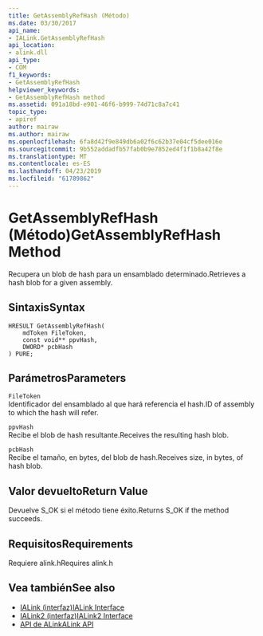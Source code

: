 ```yaml
---
title: GetAssemblyRefHash (Método)
ms.date: 03/30/2017
api_name:
- IALink.GetAssemblyRefHash
api_location:
- alink.dll
api_type:
- COM
f1_keywords:
- GetAssemblyRefHash
helpviewer_keywords:
- GetAssemblyRefHash method
ms.assetid: 091a18bd-e901-46f6-b999-74d71c8a7c41
topic_type:
- apiref
author: mairaw
ms.author: mairaw
ms.openlocfilehash: 6fa8d42f9e849db6a02f6c62b37e04cf5dee016e
ms.sourcegitcommit: 9b552addadfb57fab0b9e7852ed4f1f1b8a42f8e
ms.translationtype: MT
ms.contentlocale: es-ES
ms.lasthandoff: 04/23/2019
ms.locfileid: "61789862"
---
```

# <a name="getassemblyrefhash-method"></a><span data-ttu-id="b45b5-102">GetAssemblyRefHash (Método)</span><span class="sxs-lookup"><span data-stu-id="b45b5-102">GetAssemblyRefHash Method</span></span>
<span data-ttu-id="b45b5-103">Recupera un blob de hash para un ensamblado determinado.</span><span class="sxs-lookup"><span data-stu-id="b45b5-103">Retrieves a hash blob for a given assembly.</span></span>  
  
## <a name="syntax"></a><span data-ttu-id="b45b5-104">Sintaxis</span><span class="sxs-lookup"><span data-stu-id="b45b5-104">Syntax</span></span>  
  
```  
HRESULT GetAssemblyRefHash(  
    mdToken FileToken,  
    const void** ppvHash,  
    DWORD* pcbHash  
) PURE;  
```  
  
## <a name="parameters"></a><span data-ttu-id="b45b5-105">Parámetros</span><span class="sxs-lookup"><span data-stu-id="b45b5-105">Parameters</span></span>  
 `FileToken`  
 <span data-ttu-id="b45b5-106">Identificador del ensamblado al que hará referencia el hash.</span><span class="sxs-lookup"><span data-stu-id="b45b5-106">ID of assembly to which the hash will refer.</span></span>  
  
 `ppvHash`  
 <span data-ttu-id="b45b5-107">Recibe el blob de hash resultante.</span><span class="sxs-lookup"><span data-stu-id="b45b5-107">Receives the resulting hash blob.</span></span>  
  
 `pcbHash`  
 <span data-ttu-id="b45b5-108">Recibe el tamaño, en bytes, del blob de hash.</span><span class="sxs-lookup"><span data-stu-id="b45b5-108">Receives size, in bytes, of hash blob.</span></span>  
  
## <a name="return-value"></a><span data-ttu-id="b45b5-109">Valor devuelto</span><span class="sxs-lookup"><span data-stu-id="b45b5-109">Return Value</span></span>  
 <span data-ttu-id="b45b5-110">Devuelve S_OK si el método tiene éxito.</span><span class="sxs-lookup"><span data-stu-id="b45b5-110">Returns S_OK if the method succeeds.</span></span>  
  
## <a name="requirements"></a><span data-ttu-id="b45b5-111">Requisitos</span><span class="sxs-lookup"><span data-stu-id="b45b5-111">Requirements</span></span>  
 <span data-ttu-id="b45b5-112">Requiere alink.h</span><span class="sxs-lookup"><span data-stu-id="b45b5-112">Requires alink.h</span></span>  
  
## <a name="see-also"></a><span data-ttu-id="b45b5-113">Vea también</span><span class="sxs-lookup"><span data-stu-id="b45b5-113">See also</span></span>

- [<span data-ttu-id="b45b5-114">IALink (interfaz)</span><span class="sxs-lookup"><span data-stu-id="b45b5-114">IALink Interface</span></span>](../../../../docs/framework/unmanaged-api/alink/ialink-interface.md)
- [<span data-ttu-id="b45b5-115">IALink2 (interfaz)</span><span class="sxs-lookup"><span data-stu-id="b45b5-115">IALink2 Interface</span></span>](../../../../docs/framework/unmanaged-api/alink/ialink2-interface.md)
- [<span data-ttu-id="b45b5-116">API de ALink</span><span class="sxs-lookup"><span data-stu-id="b45b5-116">ALink API</span></span>](../../../../docs/framework/unmanaged-api/alink/index.md)
